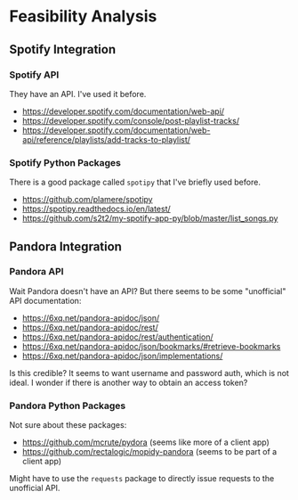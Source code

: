 # Feasibility Analysis

## Spotify Integration

### Spotify API

They have an API. I've used it before.

  + https://developer.spotify.com/documentation/web-api/
  + https://developer.spotify.com/console/post-playlist-tracks/
  + https://developer.spotify.com/documentation/web-api/reference/playlists/add-tracks-to-playlist/

### Spotify Python Packages

There is a good package called `spotipy` that I've briefly used before.

  + https://github.com/plamere/spotipy
  + https://spotipy.readthedocs.io/en/latest/
  + https://github.com/s2t2/my-spotify-app-py/blob/master/list_songs.py

## Pandora Integration

### Pandora API

Wait Pandora doesn't have an API? But there seems to be some "unofficial" API documentation:

  + https://6xq.net/pandora-apidoc/json/
  + https://6xq.net/pandora-apidoc/rest/
  + https://6xq.net/pandora-apidoc/rest/authentication/
  + https://6xq.net/pandora-apidoc/json/bookmarks/#retrieve-bookmarks
  + https://6xq.net/pandora-apidoc/json/implementations/

Is this credible? It seems to want username and password auth, which is not ideal. I wonder if there is another way to obtain an access token?

### Pandora Python Packages

Not sure about these packages:

  + https://github.com/mcrute/pydora (seems like more of a client app)
  + https://github.com/rectalogic/mopidy-pandora (seems to be part of a client app)

Might have to use the `requests` package to directly issue requests to the unofficial API.
